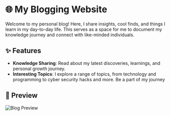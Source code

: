 # 🌐 My Blogging Website

Welcome to my personal blog! Here, I share insights, cool finds, and things I learn in my day-to-day life. This  serves as a space for me to document my knowledge journey and connect with like-minded individuals.

## ✨ Features

- **Knowledge Sharing**: Read about my latest discoveries, learnings, and personal growth journey.
- **Interesting Topics**: I explore a range of topics, from technology and programming to cyber security  hacks and more. Be a part of my journey

## 📸 Preview

![Blog Preview](https://frozepunk.github.io/Whoami-s-Blog/)

